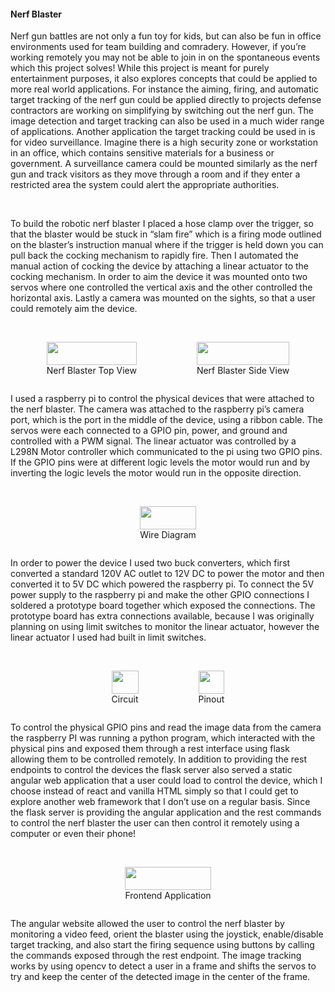 #### Nerf Blaster
Nerf gun battles are not only a fun toy for kids, but can also be fun in office environments used for team building and comradery. However, if you’re working remotely you may not be able to join in on the spontaneous events which this project solves! While this project is meant for purely entertainment purposes, it also explores concepts that could be applied to more real world applications. For instance the aiming, firing, and automatic target tracking of the nerf gun could be applied directly to projects defense contractors are working on simplifying by switching out the nerf gun. The image detection and target tracking can also be used in a much wider range of applications. Another application the target tracking could be used in is for video surveillance. Imagine there is a high security zone or workstation in an office, which contains sensitive materials for a business or government. A surveillance camera could be mounted similarly as the nerf gun and track visitors as they move through a room and if they enter a restricted area the system could alert the appropriate authorities.

<br>

To build the robotic nerf blaster I placed a hose clamp over the trigger, so that the blaster would be stuck in “slam fire” which is a firing mode outlined on the blaster’s instruction manual where if the trigger is held down you can pull back the cocking mechanism to rapidly fire. Then I automated the manual action of cocking the device by attaching a linear actuator to the cocking mechanism. In order to aim the device it was mounted onto two servos where one controlled the vertical axis and the other controlled the horizontal axis. Lastly a camera was mounted on the sights, so that a user could remotely aim the device.

<br>
<div style="display: flex; justify-content: center; flex-wrap: wrap; gap: 1rem;">
  <figure>
    <img src="/projects/nerf-blaster/nerf-blaster-top-view.jpeg" style="width: 100%; max-width: 225px; max-height:300px;" />
    <figcaption class="MuiTypography-root MuiTypography-caption" style="text-align: center;">Nerf Blaster Top View</figcaption>
  </figure>
  <figure>
    <img src="/projects/nerf-blaster/nerf-blaster-side-view.jpeg" style="width: 100%; max-width: 225px; max-height:300px;" />
    <figcaption class="MuiTypography-root MuiTypography-caption" style="text-align: center;">Nerf Blaster Side View</figcaption>
  </figure>
</div>
<br>

I used a raspberry pi to control the physical devices that were attached to the nerf blaster. The camera was attached to the raspberry pi’s camera port, which is the port in the middle of the device, using a ribbon cable. The servos were each connected to a GPIO pin, power, and ground and controlled with a PWM signal. The linear actuator was controlled by a L298N Motor controller which communicated to the pi using two GPIO pins. If the GPIO pins were at different logic levels the motor would run and by inverting the logic levels the motor would run in the opposite direction.

<br>
<div style="display: flex; justify-content: center;">
  <figure>
    <img src="/projects/nerf-blaster/wire-diagram.jpeg" style="width: 100%; max-width:471px; max-height:229px;" />
    <figcaption class="MuiTypography-root MuiTypography-caption" style="text-align: center;">Wire Diagram</figcaption>
  </figure>
</div>
<br>

In order to power the device I used two buck converters, which first converted a standard 120V AC outlet to 12V DC to power the motor and then converted it to 5V DC which powered the raspberry pi. To connect the 5V power supply to the raspberry pi and make the other GPIO connections I soldered a prototype board together which exposed the connections. The prototype board has extra connections available, because I was originally planning on using limit switches to monitor the linear actuator, however the linear actuator I used had built in limit switches.

<br>
<div style="display: flex; justify-content: center; flex-wrap: wrap; gap: 1rem;">
  <figure>
    <img src="/projects/nerf-blaster/circuit.jpeg" style="width: 100%; max-width: 225px; max-height:300px;" />
    <figcaption class="MuiTypography-root MuiTypography-caption" style="text-align: center;">Circuit</figcaption>
  </figure>
  <figure>
    <img src="/projects/nerf-blaster/pin-out.jpeg" style="width: 100%; max-width: 225px; max-height:300px;" />
    <figcaption class="MuiTypography-root MuiTypography-caption" style="text-align: center;">Pinout</figcaption>
  </figure>
</div>
<br>

To control the physical GPIO pins and read the image data from the camera the raspberry PI was running a python program, which interacted with the physical pins and exposed them through a rest interface using flask allowing them to be controlled remotely. In addition to providing the rest endpoints to control the devices the flask server also served a static angular web application that a user could load to control the device, which I choose instead of react and vanilla HTML simply so that I could get to explore another web framework that I don’t use on a regular basis. Since the flask server is providing the angular application and the rest commands to control the nerf blaster the user can then control it remotely using a computer or even their phone!

<br>
<div style="display: flex; justify-content: center;">
  <figure>
    <img src="/projects/nerf-blaster/frontend.png" style="width: 100%; max-width: 215px; max-height:464px;" />
    <figcaption class="MuiTypography-root MuiTypography-caption" style="text-align: center;">Frontend Application</figcaption>
  </figure>
</div>
<br>

The angular website allowed the user to control the nerf blaster by monitoring a video feed, orient the blaster using the joystick, enable/disable target tracking, and also start the firing sequence using buttons by calling the commands exposed through the rest endpoint. The image tracking works by using opencv to detect a user in a frame and shifts the servos to try and keep the center of the detected image in the center of the frame.